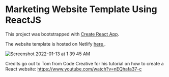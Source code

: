 # Marketing Website Template Using ReactJS

This project was bootstrapped with [Create React App](https://github.com/facebook/create-react-app).

The website template is hosted on Netlify <a href="https://objective-varahamihira-5fa75d.netlify.app/"> here </a>.

![Screenshot 2022-01-13 at 1 39 45 AM](https://user-images.githubusercontent.com/19891445/149193022-8381a13c-9700-496a-ac30-e26950910da9.png)


Credits go out to Tom from Code Creative for his tutorial on how to create a React website: https://www.youtube.com/watch?v=nEQhafa37-c

